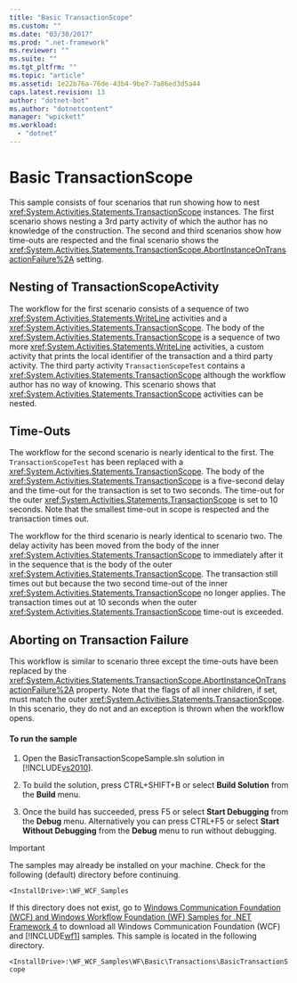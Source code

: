 ```yaml
---
title: "Basic TransactionScope"
ms.custom: ""
ms.date: "03/30/2017"
ms.prod: ".net-framework"
ms.reviewer: ""
ms.suite: ""
ms.tgt_pltfrm: ""
ms.topic: "article"
ms.assetid: 1e22b76a-76de-43b4-9be7-7a86ed3d5a44
caps.latest.revision: 13
author: "dotnet-bot"
ms.author: "dotnetcontent"
manager: "wpickett"
ms.workload: 
  - "dotnet"
---
```

# Basic TransactionScope
This sample consists of four scenarios that run showing how to nest <xref:System.Activities.Statements.TransactionScope> instances. The first scenario shows nesting a 3rd party activity of which the author has no knowledge of the construction. The second and third scenarios show how time-outs are respected and the final scenario shows the <xref:System.Activities.Statements.TransactionScope.AbortInstanceOnTransactionFailure%2A> setting.  
  
## Nesting of TransactionScopeActivity  
 The workflow for the first scenario consists of a sequence of two <xref:System.Activities.Statements.WriteLine> activities and a <xref:System.Activities.Statements.TransactionScope>. The body of the <xref:System.Activities.Statements.TransactionScope> is a sequence of two more <xref:System.Activities.Statements.WriteLine> activities, a custom activity that prints the local identifier of the transaction and a third party activity. The third party activity `TransactionScopeTest` contains a <xref:System.Activities.Statements.TransactionScope> although the workflow author has no way of knowing. This scenario shows that <xref:System.Activities.Statements.TransactionScope> activities can be nested.  
  
## Time-Outs  
 The workflow for the second scenario is nearly identical to the first. The `TransactionScopeTest` has been replaced with a <xref:System.Activities.Statements.TransactionScope>. The body of the <xref:System.Activities.Statements.TransactionScope> is a five-second delay and the time-out for the transaction is set to two seconds. The time-out for the outer <xref:System.Activities.Statements.TransactionScope> is set to 10 seconds. Note that the smallest time-out in scope is respected and the transaction times out.  
  
 The workflow for the third scenario is nearly identical to scenario two. The delay activity has been moved from the body of the inner <xref:System.Activities.Statements.TransactionScope> to immediately after it in the sequence that is the body of the outer <xref:System.Activities.Statements.TransactionScope>. The transaction still times out but because the two second time-out of the inner <xref:System.Activities.Statements.TransactionScope> no longer applies. The transaction times out at 10 seconds when the outer <xref:System.Activities.Statements.TransactionScope> time-out is exceeded.  
  
## Aborting on Transaction Failure  
 This workflow is similar to scenario three except the time-outs have been replaced by the <xref:System.Activities.Statements.TransactionScope.AbortInstanceOnTransactionFailure%2A> property. Note that the flags of all inner children, if set, must match the outer <xref:System.Activities.Statements.TransactionScope>. In this scenario, they do not and an exception is thrown when the workflow opens.  
  
#### To run the sample  
  
1.  Open the BasicTransactionScopeSample.sln solution in [!INCLUDE[vs2010](../../../../includes/vs2010-md.md)].  
  
2.  To build the solution, press CTRL+SHIFT+B or select **Build Solution** from the **Build** menu.  
  
3.  Once the build has succeeded, press F5 or select **Start Debugging** from the **Debug** menu. Alternatively you can press CTRL+F5 or select **Start Without Debugging** from the **Debug** menu to run without debugging.  
  
> [!IMPORTANT]
>  The samples may already be installed on your machine. Check for the following (default) directory before continuing.  
>   
>  `<InstallDrive>:\WF_WCF_Samples`  
>   
>  If this directory does not exist, go to [Windows Communication Foundation (WCF) and Windows Workflow Foundation (WF) Samples for .NET Framework 4](http://go.microsoft.com/fwlink/?LinkId=150780) to download all Windows Communication Foundation (WCF) and [!INCLUDE[wf1](../../../../includes/wf1-md.md)] samples. This sample is located in the following directory.  
>   
>  `<InstallDrive>:\WF_WCF_Samples\WF\Basic\Transactions\BasicTransactionScope`